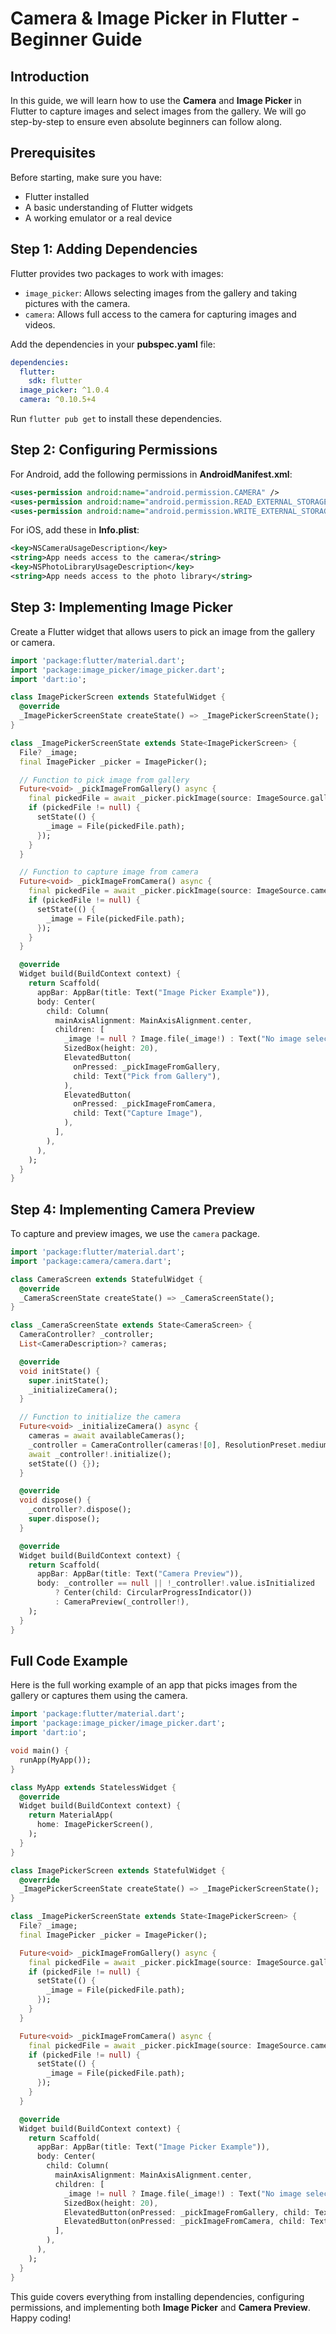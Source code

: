 # Camera & Image Picker in Flutter - Beginner Guide

## Introduction
In this guide, we will learn how to use the **Camera** and **Image Picker** in Flutter to capture images and select images from the gallery. We will go step-by-step to ensure even absolute beginners can follow along.

## Prerequisites
Before starting, make sure you have:
- Flutter installed
- A basic understanding of Flutter widgets
- A working emulator or a real device

## Step 1: Adding Dependencies
Flutter provides two packages to work with images:

- `image_picker`: Allows selecting images from the gallery and taking pictures with the camera.
- `camera`: Allows full access to the camera for capturing images and videos.

Add the dependencies in your **pubspec.yaml** file:

```yaml
dependencies:
  flutter:
    sdk: flutter
  image_picker: ^1.0.4
  camera: ^0.10.5+4
```

Run `flutter pub get` to install these dependencies.

## Step 2: Configuring Permissions
For Android, add the following permissions in **AndroidManifest.xml**:

```xml
<uses-permission android:name="android.permission.CAMERA" />
<uses-permission android:name="android.permission.READ_EXTERNAL_STORAGE" />
<uses-permission android:name="android.permission.WRITE_EXTERNAL_STORAGE" />
```

For iOS, add these in **Info.plist**:

```xml
<key>NSCameraUsageDescription</key>
<string>App needs access to the camera</string>
<key>NSPhotoLibraryUsageDescription</key>
<string>App needs access to the photo library</string>
```

## Step 3: Implementing Image Picker
Create a Flutter widget that allows users to pick an image from the gallery or camera.

```dart
import 'package:flutter/material.dart';
import 'package:image_picker/image_picker.dart';
import 'dart:io';

class ImagePickerScreen extends StatefulWidget {
  @override
  _ImagePickerScreenState createState() => _ImagePickerScreenState();
}

class _ImagePickerScreenState extends State<ImagePickerScreen> {
  File? _image;
  final ImagePicker _picker = ImagePicker();

  // Function to pick image from gallery
  Future<void> _pickImageFromGallery() async {
    final pickedFile = await _picker.pickImage(source: ImageSource.gallery);
    if (pickedFile != null) {
      setState(() {
        _image = File(pickedFile.path);
      });
    }
  }

  // Function to capture image from camera
  Future<void> _pickImageFromCamera() async {
    final pickedFile = await _picker.pickImage(source: ImageSource.camera);
    if (pickedFile != null) {
      setState(() {
        _image = File(pickedFile.path);
      });
    }
  }

  @override
  Widget build(BuildContext context) {
    return Scaffold(
      appBar: AppBar(title: Text("Image Picker Example")),
      body: Center(
        child: Column(
          mainAxisAlignment: MainAxisAlignment.center,
          children: [
            _image != null ? Image.file(_image!) : Text("No image selected"),
            SizedBox(height: 20),
            ElevatedButton(
              onPressed: _pickImageFromGallery,
              child: Text("Pick from Gallery"),
            ),
            ElevatedButton(
              onPressed: _pickImageFromCamera,
              child: Text("Capture Image"),
            ),
          ],
        ),
      ),
    );
  }
}
```

## Step 4: Implementing Camera Preview
To capture and preview images, we use the `camera` package.

```dart
import 'package:flutter/material.dart';
import 'package:camera/camera.dart';

class CameraScreen extends StatefulWidget {
  @override
  _CameraScreenState createState() => _CameraScreenState();
}

class _CameraScreenState extends State<CameraScreen> {
  CameraController? _controller;
  List<CameraDescription>? cameras;

  @override
  void initState() {
    super.initState();
    _initializeCamera();
  }

  // Function to initialize the camera
  Future<void> _initializeCamera() async {
    cameras = await availableCameras();
    _controller = CameraController(cameras![0], ResolutionPreset.medium);
    await _controller!.initialize();
    setState(() {});
  }

  @override
  void dispose() {
    _controller?.dispose();
    super.dispose();
  }

  @override
  Widget build(BuildContext context) {
    return Scaffold(
      appBar: AppBar(title: Text("Camera Preview")),
      body: _controller == null || !_controller!.value.isInitialized
          ? Center(child: CircularProgressIndicator())
          : CameraPreview(_controller!),
    );
  }
}
```

## Full Code Example
Here is the full working example of an app that picks images from the gallery or captures them using the camera.

```dart
import 'package:flutter/material.dart';
import 'package:image_picker/image_picker.dart';
import 'dart:io';

void main() {
  runApp(MyApp());
}

class MyApp extends StatelessWidget {
  @override
  Widget build(BuildContext context) {
    return MaterialApp(
      home: ImagePickerScreen(),
    );
  }
}

class ImagePickerScreen extends StatefulWidget {
  @override
  _ImagePickerScreenState createState() => _ImagePickerScreenState();
}

class _ImagePickerScreenState extends State<ImagePickerScreen> {
  File? _image;
  final ImagePicker _picker = ImagePicker();

  Future<void> _pickImageFromGallery() async {
    final pickedFile = await _picker.pickImage(source: ImageSource.gallery);
    if (pickedFile != null) {
      setState(() {
        _image = File(pickedFile.path);
      });
    }
  }

  Future<void> _pickImageFromCamera() async {
    final pickedFile = await _picker.pickImage(source: ImageSource.camera);
    if (pickedFile != null) {
      setState(() {
        _image = File(pickedFile.path);
      });
    }
  }

  @override
  Widget build(BuildContext context) {
    return Scaffold(
      appBar: AppBar(title: Text("Image Picker Example")),
      body: Center(
        child: Column(
          mainAxisAlignment: MainAxisAlignment.center,
          children: [
            _image != null ? Image.file(_image!) : Text("No image selected"),
            SizedBox(height: 20),
            ElevatedButton(onPressed: _pickImageFromGallery, child: Text("Pick from Gallery")),
            ElevatedButton(onPressed: _pickImageFromCamera, child: Text("Capture Image")),
          ],
        ),
      ),
    );
  }
}
```

This guide covers everything from installing dependencies, configuring permissions, and implementing both **Image Picker** and **Camera Preview**. Happy coding!

